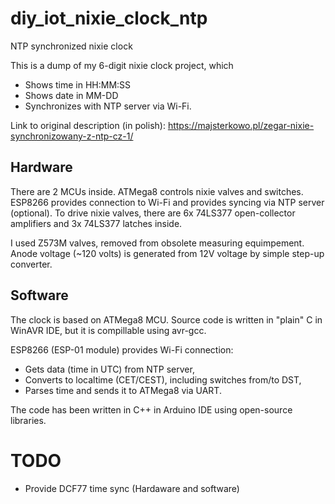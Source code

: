 # diy_iot_nixie_clock_ntp
NTP synchronized nixie clock

This is a dump of my 6-digit nixie clock project, which
* Shows time in HH:MM:SS
* Shows date in MM-DD
* Synchronizes with NTP server via Wi-Fi.

Link to original description (in polish): https://majsterkowo.pl/zegar-nixie-synchronizowany-z-ntp-cz-1/

## Hardware
There are 2 MCUs inside. ATMega8 controls nixie valves and switches. ESP8266 provides connection to Wi-Fi and provides syncing via NTP server (optional).
To drive nixie valves, there are 6x 74LS377 open-collector amplifiers and 3x 74LS377 latches inside. 

I used Z573M valves, removed from obsolete measuring equimpement. Anode voltage (~120 volts) is generated from 12V voltage by simple step-up converter.


## Software

The clock is based on ATMega8 MCU. Source code is written in "plain" C in WinAVR IDE, but it is compillable using avr-gcc. 

ESP8266 (ESP-01 module) provides Wi-Fi connection:
* Gets data (time in UTC) from NTP server,
* Converts to localtime (CET/CEST), including switches from/to DST,
* Parses time and sends it to ATMega8 via UART.

The code has been written in C++ in Arduino IDE using open-source libraries.

# TODO
* Provide DCF77 time sync (Hardaware and software)


